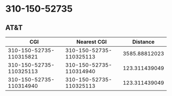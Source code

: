# 310-150-52735
## AT&T


| CGI | Nearest CGI | Distance |
|-----|-------------|----------|
| 310-150-52735-110315821 | 310-150-52735-110325113 | 3585.88812023 |
| 310-150-52735-110325113 | 310-150-52735-110314940 | 123.311439049 |
| 310-150-52735-110314940 | 310-150-52735-110325113 | 123.311439049 |
